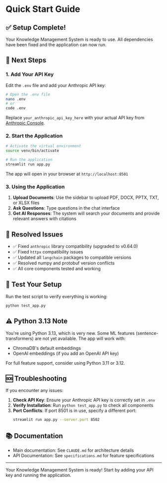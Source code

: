 # Quick Start Guide

## ✅ Setup Complete!

Your Knowledge Management System is ready to use. All dependencies have been fixed and the application can now run.

## 🚀 Next Steps

### 1. Add Your API Key

Edit the `.env` file and add your Anthropic API key:

```bash
# Open the .env file
nano .env
# or
code .env
```

Replace `your_anthropic_api_key_here` with your actual API key from [Anthropic Console](https://console.anthropic.com/).

### 2. Start the Application

```bash
# Activate the virtual environment
source venv/bin/activate

# Run the application
streamlit run app.py
```

The app will open in your browser at `http://localhost:8501`

### 3. Using the Application

1. **Upload Documents**: Use the sidebar to upload PDF, DOCX, PPTX, TXT, or XLSX files
2. **Ask Questions**: Type questions in the chat interface
3. **Get AI Responses**: The system will search your documents and provide relevant answers with citations

## 🔧 Resolved Issues

- ✅ Fixed `anthropic` library compatibility (upgraded to v0.64.0)
- ✅ Fixed `httpx` compatibility issues
- ✅ Updated all `langchain` packages to compatible versions
- ✅ Resolved numpy and protobuf version conflicts
- ✅ All core components tested and working

## 📝 Test Your Setup

Run the test script to verify everything is working:

```bash
python test_app.py
```

## ⚠️ Python 3.13 Note

You're using Python 3.13, which is very new. Some ML features (sentence-transformers) are not yet available. The app will work with:
- ChromaDB's default embeddings
- OpenAI embeddings (if you add an OpenAI API key)

For full feature support, consider using Python 3.11 or 3.12.

## 🆘 Troubleshooting

If you encounter any issues:

1. **Check API Key**: Ensure your Anthropic API key is correctly set in `.env`
2. **Verify Installation**: Run `python test_app.py` to check all components
3. **Port Conflicts**: If port 8501 is in use, specify a different port:
   ```bash
   streamlit run app.py --server.port 8502
   ```

## 📚 Documentation

- Main documentation: See `CLAUDE.md` for architecture details
- API Documentation: See `specifications.md` for feature specifications

---

Your Knowledge Management System is ready! Start by adding your API key and running the application.